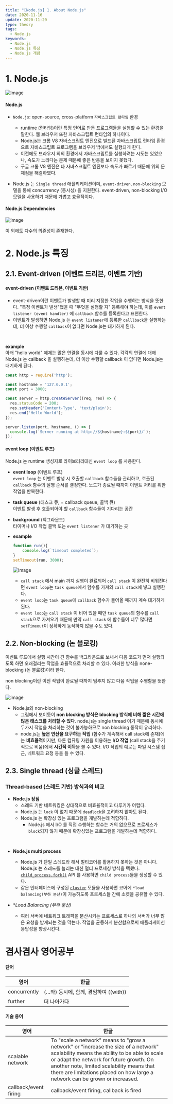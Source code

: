 ```yaml
---
title: "[Node.js] 1. About Node.js"
date: 2020-11-16
update: 2020-11-20
type: theory
tags:
  - Node.js
keywords: 
  - Node.js
  - Node.js 특징
  - Node.js 개념
---
```


# 1. Node.js

![image](./1.jpg)

#### Node.js
- `Node.js`: open-source, cross-platform `자바스크립트 런타임` 환경
  - runtime (런타임)이란 특정 언어로 만든 프로그램들을 실행할 수 있는 환경을 말한다. 웹 브라우저 또한 자바스크립트 런타임의 하나이다. 
  - Node.js는 크롬 V8 자바스크립트 엔진으로 빌드된 자바스크립트 런타임 환경으로 자바스크립트 프로그램을 브라우저 밖에서도 실행되게 한다.
  - 이전에도 브라우저 외의 환경에서 자바스크립트를 실행하려는 시도는 있었으나, 속도가 느리다는 문제 때문에 좋은 반응을 보이지 못했다. 
  - 구글 크롬 V8 엔진은 타 자바스크립트 엔진보다 속도가 빠르기 때문에 위의 문제점을 해결하였다.

- Node.js 는 `Single thread` 애플리케이션이며, `event-driven`, `non-blocking` 모델을 통해 concurrency (동시성) 을 지원한다. 
  event-driven, non-blocking I/O 모델을 사용하기 때문에 가볍고 효율적이다. 
  

#### Node.js Dependencies

  ![image](./2.jpg)

  이 외에도 다수의 의존성이 존재한다.



# 2. Node.js 특징


## 2.1. Event-driven (이벤트 드리븐, 이벤트 기반)

#### event-driven (이벤트 드리븐, 이벤트 기반)

- event-driven이란 이벤트가 발생할 때 미리 지정한 작업을 수행하는 방식을 뜻한다. "특정 이벤트가 발생"했을 때 "무엇을 실행할 지" 등록해야 하는데, 이를 `event listener (event handler)` 에 `callback` 함수를 등록한다고 표현한다.
- 이벤트가 발생하면 Node.js 는 `event listener`에 등록한 `calllback`을 실행하는데,  더 이상 수행할 `callback`이 없다면 Node.js는 대기하게 된다.

<br>

**example**<br>
아래 "hello world" 예제는 많은 연결을 동시에 다룰 수 있다.
각각의 연결에 대해 Node.js 는 callback 을 실행하는데,  더 이상 수행할  callback 이 없다면 Node.js는 대기하게 된다.

  ```jsx
  const http = require('http');

  const hostname = '127.0.0.1';
  const port = 3000;

  const server = http.createServer((req, res) => {
    res.statusCode = 200;
    res.setHeader('Content-Type', 'text/plain');
    res.end('Hello World');
  });

  server.listen(port, hostname, () => {
    console.log(`Server running at http://${hostname}:${port}/`);
  });
  ```


#### event loop (이벤트 루프)
Node.js 는 runtime 생성자로 라이브러리대신 `event loop` 를 사용한다.

- **event loop** (이벤트 루프)<br>
  `event loop` 는 이벤트 발생 시 호출할 `callback` 함수들을 관리하고, 호출된 `callback` 함수의 실행 순서를 결정한다. 노드가 종료될 때까지 이벤트 처리를 위한 작업을 반복한다.

- **task queue** (태스크 큐, = callback queue, 콜백 큐)<br>
  이벤트 발생 후 호출되어야 할 `callback` 함수들이 기다리는 공간

- **background** (백그라운드)<br>
  타이머나 I/O 작업 콜백 또는 `event listener` 가 대기하는 곳

- **example**
  
    ```jsx
    function run(){
        console.log(`timeout completed`);
    }
    setTimeout(run, 3000);
    ```

	![image](./3.jpg)

    - `call stack` 에서 main 까지 실행이 완료되어 `call stack` 이 완전히 비워진다면 `event loop`는 `task queue`에서 함수를 가져와 `call stack`에 넣고 실행한다.
    - `event loop`는 `task queue`에 `callback` 함수가 들어올 때까지 계속 대기하게 된다.
    - `event loop`는 `call stack` 이 비어 있을 때만 `task queue`의 함수를 `call stack`으로 가져오기 때문에 만약 `call stack` 에 함수들이 너무 많다면 `setTimeout`이 정확하게 동작하지 않을 수도 있다.


## 2.2. Non-blocking (논 블로킹)

이벤트 루프에서 실행 시간이 긴 함수를 백그라운드로 보내서 다음 코드가 먼저 실행되도록 하면 오래걸리는 작업을 효율적으로 처리할 수 있다. 이러한 방식을 none-blocking (논 블로킹)이라 한다.

non blocking이란 이전 작업이 완료될 때까지 멈추지 않고 다음 작업을 수행함을 뜻한다.

![image](./4.jpg)

- Node.js와 non-blocking
  - 그림에서 보이듯이 **non blocking 방식은 blocking 방식에 비해 짧은 시간에 많은 태스크를 처리할 수 있다**. node.js는 single thread 이기 때문에 동시에 두가지 작업을 처리하는 것이 불가능하므로 non blocking 동작이 유리하다.
  - node.js는 **높은 연산을 요구하는 작업** (함수가 계속해서 call stack에 존재)에는 **비효율적**이지만, 다른 컴퓨팅 자원을 이용하는 **I/O 작업** (call stack을 주기적으로 비움)에서 **시간적 이득**을 볼 수 있다. I/O 작업의 예로는 파일 시스템 접근, 네트워크 요청 등을 들 수 있다.



## 2.3. Single thread (싱글 스레드)

### Thread-based (스레드 기반) 방식과의 비교

- **Node.js 장점** 
  - 스레드 기반 네트워킹은 상대적으로 비효율적이고 다루기가 어렵다.
  - Node.js 는 `lock` 이 없기 때문에 `deadlock`을 고려하지 않아도 된다.
  - Node.js 는 확장성 있는 프로그램을 개발하는데 적합하다.
      - Node.js 에서 I/O 를 직접 수행하는 함수는 거의 없으므로 프로세스가 `block`되지 않기 때문에 확장성있는 프로그램을 개발하는데 적합하다.

<br>

- **Node.js multi process**
  - Node.js 가 단일 스레드라 해서 멀티코어를 활용하지 못하는 것은 아니다.
      Node.js 는 스레드를 늘리는 대신 멀티 프로세싱 방식을 택했다. [`child_process.fork()`](https://nodejs.org/api/child_process.html#child_process_child_process_fork_modulepath_args_options) API 를 사용하면 `child process`들을 생성할 수 있다.
  - 같은 인터페이스에 구성된 [`cluster`](https://nodejs.org/api/cluster.html) 모듈을 사용하면 코어에 `*load balancing(부하 분산)`이 가능하도록 프로세스들 간에 소켓을 공유할 수 있다.

- **Load Balancing (부하 분산)*
  - 여러 서버에 네트워크 트래픽을 분산시키는 프로세스로 하나의 서버가 너무 많은 요청을 받게되는 것을 막는다. 
  작업을 균등하게 분산함으로써 애플리케이션 응답성을 향상시킨다.



# 겸사겸사 영어공부

#### 단어

|영어   | 한글      |
| ------| --------- |
| concurrently | (…와) 동시에, 함께, 겸임하여 ((with)) |
| further      | 더 나아가다                           |



#### 기술 용어

| 영어   | 한글         |
| -------| ------------ |
| scalable network      | To "scale a network" means to "grow a network" or "increase the size of a network" <br>scalability means the ability to be able to scale or adapt the network for future growth. On another note, limited scalability means that there are limitations placed on how large a network can be grown or increased. |
| callback/event firing | callback/event firing, callback is fired                     |

